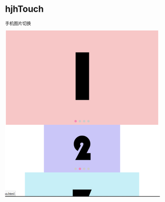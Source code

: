 hjhTouch
========

手机图片切换

[id]: https://raw.githubusercontent.com/jianhuayixiao/hjhTouch/master/images/test.png "Title"


![实例图片](http://github.com/jianhuayixiao/hjhTouch/blob/master/images/test.png)
